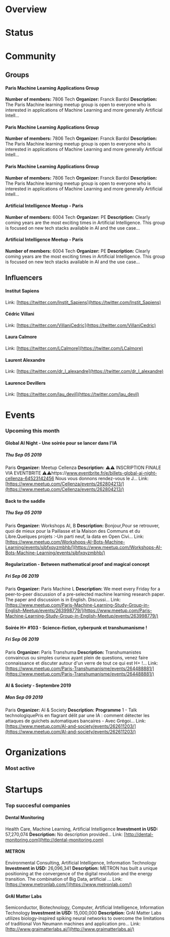 <!-- TITLE: Paris AI -->
<!-- SUBTITLE: ECOSYSTEM -->




<div class=CityPageSpecific>

# Overview
<div class=overview>

</div>

# Status
<div class=status>

</div>

</div>

# Community

## Groups
<div class=groups>

#### Paris Machine Learning Applications Group
**Number of members:** 7806
Tech
**Organizer:** Franck Bardol
**Description:** The Paris Machine learning meetup group is open to everyone who is interested in applications of Machine Learning and more generally Artificial Intell...

#### Paris Machine Learning Applications Group
**Number of members:** 7806
Tech
**Organizer:** Franck Bardol
**Description:** The Paris Machine learning meetup group is open to everyone who is interested in applications of Machine Learning and more generally Artificial Intell...

#### Paris Machine Learning Applications Group
**Number of members:** 7806
Tech
**Organizer:** Franck Bardol
**Description:** The Paris Machine learning meetup group is open to everyone who is interested in applications of Machine Learning and more generally Artificial Intell...

#### Artificial Intelligence Meetup - Paris
**Number of members:** 6004
Tech
**Organizer:** PE
**Description:** Clearly coming years are the most exciting times in Artificial Intelligence. This group is focused on new tech stacks available in AI and the use case...

#### Artificial Intelligence Meetup - Paris
**Number of members:** 6004
Tech
**Organizer:** PE
**Description:** Clearly coming years are the most exciting times in Artificial Intelligence. This group is focused on new tech stacks available in AI and the use case...


</div>

## Influencers
<div class=influencers>

#### Institut Sapiens
Link: [https://twitter.com/Instit_Sapiens](https://twitter.com/Instit_Sapiens)

#### Cédric Villani
Link: [https://twitter.com/VillaniCedric](https://twitter.com/VillaniCedric)

#### Laura Calmore
Link: [https://twitter.com/LCalmore](https://twitter.com/LCalmore)

#### Laurent Alexandre
Link: [https://twitter.com/dr_l_alexandre](https://twitter.com/dr_l_alexandre)

#### Laurence Devillers
Link: [https://twitter.com/lau_devil](https://twitter.com/lau_devil)


</div>

# Events
### Upcoming this month
<div class=events>

#### Global AI Night - Une soirée pour se lancer dans l'IA
##### Thu Sep 05 2019
Paris
**Organizer:** Meetup Cellenza
**Description:** ⚠️⚠️ INSCRIPTION FINALE VIA EVENTBRITE ⚠️⚠️https://www.eventbrite.fr/e/billets-global-ai-night-cellenza-64523142456 Nous vous donnons rendez-vous le J...
Link: [https://www.meetup.com/Cellenza/events/262804213/](https://www.meetup.com/Cellenza/events/262804213/)

#### Back to the saddle
##### Thu Sep 05 2019
Paris
**Organizer:** Workshops AI, B
**Description:** Bonjour,Pour se retrouver, quoi de mieux pour la Paillasse et la Maison des Communs et du Libre.Quelques projets :-Un parti neuf, la data en Open Civi...
Link: [https://www.meetup.com/Workshops-AI-Bots-Machine-Learning/events/sjbfxqyzmbhb/](https://www.meetup.com/Workshops-AI-Bots-Machine-Learning/events/sjbfxqyzmbhb/)

#### Regularization - Between mathematical proof and magical concept
##### Fri Sep 06 2019
Paris
**Organizer:** Paris Machine L
**Description:** We meet every Friday for a peer-to-peer discussion of a pre-selected machine learning research paper. The paper and discussion is in English. Discussi...
Link: [https://www.meetup.com/Paris-Machine-Learning-Study-Group-in-English-Meetup/events/263998779/](https://www.meetup.com/Paris-Machine-Learning-Study-Group-in-English-Meetup/events/263998779/)

#### Soirée H+ #103 - Science-fiction, cyberpunk et transhumanisme !
##### Fri Sep 06 2019
Paris
**Organizer:** Paris Transhuma
**Description:** Transhumanistes convaincus ou simples curieux ayant plein de questions, venez faire connaissance et discuter autour d'un verre de tout ce qui est H+ !...
Link: [https://www.meetup.com/Paris-Transhumanisme/events/264488881/](https://www.meetup.com/Paris-Transhumanisme/events/264488881/)

#### AI & Society - Septembre 2019
##### Mon Sep 09 2019
Paris
**Organizer:** AI & Society
**Description:** **Programme** 1 - Talk technologiquePris en flagrant délit par une IA : comment détecter les attaques de guichets automatiques bancaires - Avec Grégoi...
Link: [https://www.meetup.com/AI-and-society/events/262611203/](https://www.meetup.com/AI-and-society/events/262611203/)


</div>

# Organizations
### Most active
<div class=organizations>


</div>

# Startups
### Top succesful companies
<div class=startups>

#### Dental Monitoring
Health Care, Machine Learning, Artificial Intelligence
**Investment in USD:** 57,270,074
**Description:** No description provided...
Link: [http://dental-monitoring.com](http://dental-monitoring.com)

#### METRON
Environmental Consulting, Artificial Intelligence, Information Technology
**Investment in USD:** 26,096,341
**Description:** METRON has built a unique positioning at the convergence of the digital revolution and the energy transition. The combination of Big Data, artificial ...
Link: [https://www.metronlab.com/](https://www.metronlab.com/)

#### GrAI Matter Labs
Semiconductor, Biotechnology, Computer, Artificial Intelligence, Information Technology
**Investment in USD:** 15,000,000
**Description:** GrAI Matter Labs utilizes biology-inspired spiking neural networks to overcome the limitations of traditional Von Neumann machines and application pro...
Link: [http://www.graimatterlabs.ai/](http://www.graimatterlabs.ai/)



</div>




